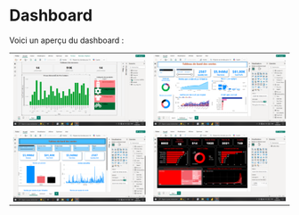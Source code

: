 # Dashboard

Voici un aperçu du dashboard :

<table>
  <tr>
    <td><img src="N1.png" alt="Dashboard N1" width="700"/></td>
    <td><img src="N2.png" alt="Dashboard N2" width="700"/></td>
  </tr>
  <tr>
    <td><img src="N3.png" alt="Dashboard N3" width="700"/></td>
    <td><img src="N4.png" alt="Dashboard N4" width="700"/></td>
  </tr>
</table>


